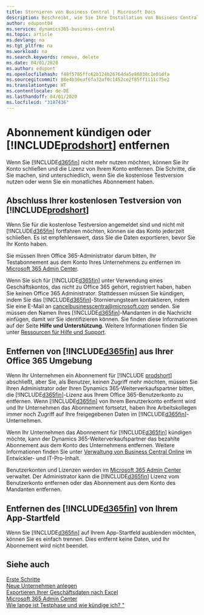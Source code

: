```yaml
---
title: Stornieren von Business Central | Microsoft Docs
description: Beschreibt, wie Sie Ihre Installation von Business Central entfernen oder löschen.
author: edupont04
ms.service: dynamics365-business-central
ms.topic: article
ms.devlang: na
ms.tgt_pltfrm: na
ms.workload: na
ms.search.keywords: remove, delete
ms.date: 04/01/2020
ms.author: edupont
ms.openlocfilehash: f48f5785ffc62b124b26764da5e86838c1e01dfa
ms.sourcegitcommit: 88e4b30eaf6fa32af0c1452ce2f85ff1111c75e2
ms.translationtype: HT
ms.contentlocale: de-DE
ms.lasthandoff: 04/01/2020
ms.locfileid: "3187436"
---
```

# <a name="unsubscribe-or-remove-prodshort"></a>Abonnement kündigen oder [!INCLUDE[prodshort](includes/prodshort.md)] entfernen

Wenn Sie [!INCLUDE[d365fin](includes/d365fin_md.md)] nicht mehr nutzen möchten, können Sie Ihr Konto schließen und die Lizenz von Ihrem Konto entfernen. Die Schritte, die Sie machen, sind unterschiedlich, wenn Sie die kostenlose Testversion nutzen oder wenn Sie ein monatliches Abonnement haben.  

## <a name="closing-your-free-trial-of-prodshort"></a>Abschluss Ihrer kostenlosen Testversion von [!INCLUDE[prodshort](includes/prodshort.md)]

Wenn Sie für die kostenlose Testversion angemeldet sind und nicht mit [!INCLUDE[d365fin](includes/d365fin_md.md)] fortfahren möchten, können sie das Konto jederzeit schließen. Es ist empfehlenswert, dass Sie die Daten exportieren, bevor Sie Ihr Konto haben. 

Sie müssen Ihren Office 365-Administrator darum bitten, Ihr Testabonnement aus dem Konto Ihres Unternehmens zu entfernen im [Microsoft 365 Admin Center](https://admin.microsoft.com/). 

Wenn Sie sich für [!INCLUDE[d365fin](includes/d365fin_md.md)] unter Verwendung eines Geschäftskontos, das nicht zu Office 365 gehört, registriert haben, haben Sie keinen Office 365 Administrator. Stattdessen müssen Sie kündigen, indem Sie das [!INCLUDE[d365fin](includes/d365fin_md.md)]-Stornierungsteam kontaktieren, indem Sie eine E-Mail an cancelbusinesscentra@microsoft.com senden. Sie müssen den Namen Ihres [!INCLUDE[d365fin](includes/d365fin_md.md)]-Mandanten in die Nachricht einfügen, damit wir Sie identifizieren können. Sie finden diese Informationen auf der Seite **Hilfe und Unterstützung**. Weitere Informationen finden Sie unter [Ressourcen für Hilfe und Support](product-help-and-support.md).  

## <a name="unsubscribing-by-removing-d365fin-from-your-office-365-experience"></a>Entfernen von [!INCLUDE[d365fin](includes/d365fin_md.md)] aus Ihrer Office 365 Umgebung

Wenn Ihr Unternehmen ein Abonnement für [!INCLUDE [prodshort](includes/prodshort.md)] abschließt, aber Sie, als Benutzer, keinen Zugriff mehr möchten, müssen Sie Ihren Administrator oder Ihren Dynamics 365-Weiterverkaufspartner bitten, die [!INCLUDE[d365fin](includes/d365fin_md.md)]-Lizenz aus Ihrem Office 365-Benutzerkonto zu entfernen. Wenn [!INCLUDE[d365fin](includes/d365fin_md.md)] von Ihrem Benutzerkonto entfernt wird und Ihr Unternehmen das Abonnement fortsetzt, haben Ihre Arbeitskollegen immer noch Zugriff auf Ihre freigegebenen Daten im [!INCLUDE[d365fin](includes/d365fin_md.md)]-Unternehmen.  

Wenn Ihr Unternehmen das Abonnement für [!INCLUDE[d365fin](includes/d365fin_md.md)] kündigen möchte, kann der Dynamics 365-Weiterverkaufspartner das bezahlte Abonnement aus dem Konto des Unternehmens entfernen. Weitere Informationen finden Sie unter [Verwaltung von Business Central Online](/dynamics365/business-central/dev-itpro/administration/tenant-administration) im Entwickler- und IT-Pro-Inhalt.  

Benutzerkonten und Lizenzen werden im [Microsoft 365 Admin Center](https://admin.microsoft.com/) verwaltet. Der Administrator kann die [!INCLUDE[d365fin](includes/d365fin_md.md)] Lizenz vom Benutzerkonto entfernen oder das Abonnement aus dem Konto des Mandanten entfernen.  

## <a name="removing-d365fin-from-your-app-launcher"></a>Entfernen des [!INCLUDE[d365fin](includes/d365fin_md.md)] von Ihrem App-Startfeld
Wenn Sie [!INCLUDE[d365fin](includes/d365fin_md.md)] auf Ihrem App-Startfeld ausblenden möchten, können Sie es einfach trennen. Dies entfernt keine Daten, und Ihr Abonnement wird nicht beendet.  

## <a name="see-also"></a>Siehe auch
[Erste Schritte](product-get-started.md)  
[Neue Unternehmen anlegen](about-new-company.md)  
[Exportieren Ihrer Geschäftsdaten nach Excel](about-export-data.md)  
[Microsoft 365 Admin Center](https://admin.microsoft.com/)  
[Wie lange ist Testphase und wie kündige ich? "](https://community.dynamics.com/business/b/financials/archive/2016/11/28/how-long-is-the-trial-period-and-how-do-i-cancel)  
